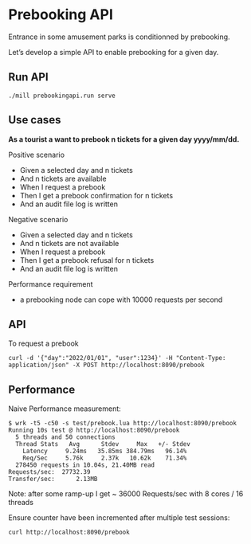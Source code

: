 # Prebooking API

Entrance in some amusement parks is conditionned by prebooking. 

Let’s develop a simple API to enable prebooking for a given day. 

## Run API

```
./mill prebookingapi.run serve
```

## Use cases

**As a tourist a want to prebook n tickets for a given day yyyy/mm/dd.**

Positive scenario
* Given a selected day and n tickets
* And n tickets are available
* When I request a prebook
* Then I get a prebook confirmation for n tickets
* And an audit file log is written

Negative scenario
* Given a selected day and n tickets
* And n tickets are not available
* When I request a prebook
* Then I get a prebook refusal for n tickets
* And an audit file log is written

Performance requirement
* a prebooking node can cope with 10000 requests per second

## API

To request a prebook
```
curl -d '{"day":"2022/01/01", "user":1234}' -H "Content-Type: application/json" -X POST http://localhost:8090/prebook
```

## Performance

Naive Performance measurement:
```
$ wrk -t5 -c50 -s test/prebook.lua http://localhost:8090/prebook
Running 10s test @ http://localhost:8090/prebook
  5 threads and 50 connections
  Thread Stats   Avg      Stdev     Max   +/- Stdev
    Latency     9.24ms   35.85ms 384.79ms   96.14%
    Req/Sec     5.76k     2.37k   10.62k    71.34%
  278450 requests in 10.04s, 21.40MB read
Requests/sec:  27732.39
Transfer/sec:      2.13MB
```

Note: after some ramp-up I get ~ 36000 Requests/sec with 8 cores / 16 threads

Ensure counter have been incremented after multiple test sessions:
```
curl http://localhost:8090/prebook
```
